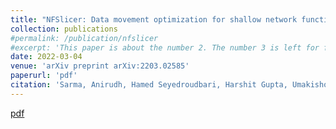 ```yaml
---
title: "NFSlicer: Data movement optimization for shallow network functions"
collection: publications
#permalink: /publication/nfslicer
#excerpt: 'This paper is about the number 2. The number 3 is left for future work.'
date: 2022-03-04
venue: 'arXiv preprint arXiv:2203.02585'
paperurl: 'pdf'
citation: 'Sarma, Anirudh, Hamed Seyedroudbari, Harshit Gupta, Umakishore Ramachandran, and Alexandros Daglis'
---
```

<!---
This paper is about the number 2. The number 3 is left for future work.
#Recommended citation: Your Name, You. (2010). "Paper Title Number 2." <i>Journal 1</i>. 1(2).
-->
[pdf](http://hamedsey.github.io/files/nfslicer.pdf)
